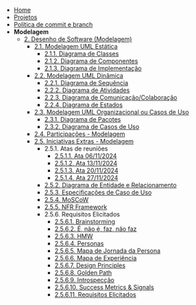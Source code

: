 <!-- docs/_sidebar.md -->
<!-- markdownlint-disable MD041 -->

- [Home](/docs)
- [Projetos](/docs/Projetos/Projetos.md)
- [Política de commit e branch](./Politica/politicas.md)
- **Modelagem**
  - [2. Desenho de Software (Modelagem)](./Modelagem/2.Modelagem.md)
    - [2.1. Modelagem UML Estática](./Modelagem/2.1.ModelagemEstatica.md)
      - [2.1.1. Diagrama de Classes](./foco1/d_classes.md)
      - [2.1.2. Diagrama de Componentes](./foco1/d_componentes.md)
      - [2.1.3. Diagrama de Implementação](./foco1/d_implementacao.md)
    - [2.2. Modelagem UML Dinâmica](./Modelagem/2.2.ModelagemDinamica.md)
      - [2.2.1. Diagrama de Sequência](./foco2/d_sequencia.md)
      - [2.2.2. Diagrama de Atividades](./foco2/d_atividades.md)
      - [2.2.3. Diagrama de Comunicação/Colaboração](./foco2/d_comunicacao_colab.md)
      - [2.2.4. Diagrama de Estados](./foco2/d_estados.md)
    - [2.3. Modelagem UML Organizacional ou Casos de Uso](./Modelagem/2.3.ModelagemOrganizacionalCasosDeUso.md)
      - [2.3.1. Diagrama de Pacotes](./foco3/d_pacotes.md)
      - [2.3.2. Diagrama de Casos de Uso](./foco3/d_casos_uso.md)
    - [2.4. Participações - Modelagem](./Modelagem/2.4.ParticipacoesModelagem.md)
    - [2.5. Iniciativas Extras - Modelagem](./Modelagem/2.5.IniciativasExtras.md)
      - 2.5.1. Atas de reuniões
        - [2.5.1.1. Ata 06/11/2024](./extras/atas_reunioes/ata_06_11_2024.md)
        - [2.5.1.2. Ata 13/11/2024](./extras/atas_reunioes/ata_13_11_2024.md)
        - [2.5.1.3. Ata 20/11/2024](./extras/atas_reunioes/ata_20_11_2024.md)
        - [2.5.1.4. Ata 27/11/2024](./extras/atas_reunioes/ata_27_11_2024.md)
      - [2.5.2. Diagrama de Entidade e Relacionamento](./extras/d_entidade_relacionamento.md)
      - [2.5.3. Especificações de Caso de Uso](./extras/espec_caso_uso.md)
      - [2.5.4. MoSCoW](./extras/moscow.md)
      - [2.5.5. NFR Framework](./extras/nfr_framework.md)
      - 2.5.6. Requisitos Elicitados
        - [2.5.6.1. Brainstorming](./extras/requisitos_elicitados/r_brainstorming.md)
        - [2.5.6.2. É, não é, faz, não faz](./extras/requisitos_elicitados/r_e_ne_faz_nfaz.md)
        - [2.5.6.3. HMW](./extras/requisitos_elicitados/r_hmw.md)
        - [2.5.6.4. Personas](./extras/requisitos_elicitados/r_personas.md)
        - [2.5.6.5. Mapa de Jornada da Persona](./extras/requisitos_elicitados/r_mapa_jpersona.md)
        - [2.5.6.6. Mapa de Experiência](./extras/requisitos_elicitados/r_mapa_experiencia.md)
        - [2.5.6.7. Design Principles](./extras/requisitos_elicitados/r_design_principles.md)
        - [2.5.6.8. Golden Path](./extras/requisitos_elicitados/r_path_golden.md)
        - [2.5.6.9. Introspecção](./extras/requisitos_elicitados/r_introspeccao.md)
        - [2.5.6.10. Success Metrics & Signals](./extras/requisitos_elicitados/r_success_metrics.md)
        - [2.5.6.11. Requisitos Elicitados](./extras/requisitos_elicitados/todos_requisitos.md)

